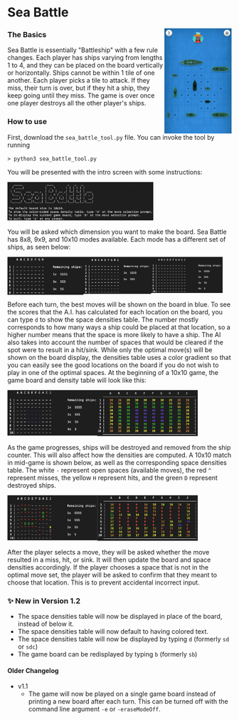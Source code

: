 # Sea Battle  
<img src="/Images/Sea%20Battle/sampleSeaBattleBoard.png" alt = "sample board" width="30%" align = "right">  

### The Basics  
Sea Battle is essentially "Battleship" with a few rule changes. Each 
player has ships varying from lengths 1 to 4, and they can be placed 
on the board vertically or horizontally. Ships cannot be within 1 
tile of one another. Each player picks a tile to attack. If they miss, 
their turn is over, but if they hit a ship, they keep going until 
they miss. The game is over once one player destroys all the other 
player's ships.  
### How to use
First, download the `sea_battle_tool.py` file. You can invoke the 
tool by running  
```
> python3 sea_battle_tool.py
```
You will be presented with the intro screen with some instructions:  

<img src="/Images/Sea%20Battle/starting_prompts.png" alt = "starting instructions" width="65%"><br/>  
  
You will be asked which dimension you want to make the board. Sea 
Battle has 8x8, 9x9, and 10x10 modes available. Each mode has a 
different set of ships, as seen below:  

<img src="/Images/Sea%20Battle/starting_8board.png" alt = "starting 8x8 board" width="34%" align = "left">
<img src="/Images/Sea%20Battle/starting_9board.png" alt = "starting 9x9 board" width="30%" align = "left">
<img src="/Images/Sea%20Battle/starting_10board.png" alt = "starting 10x10 board" width="32%"><br/>  

Before each turn, the best moves will be shown on the board in blue. 
To see the scores that the A.I. has calculated for each location on 
the board, you can type `d` to show the space densities table. The 
number mostly corresponds to how many ways a ship could be placed 
at that location, so a higher number means that the space is more 
likely to have a ship. The AI also takes into account the number of 
spaces that would be cleared if the spot were to result in a hit/sink.
While only the optimal move(s) will be shown on the board display, the 
densities table uses a color gradient so that you can easily see the 
good locations on the board if you do not wish to play in one of the
optimal spaces. At the beginning of a 10x10 game, the game board and 
density table will look like this:  

<img src="/Images/Sea%20Battle/starting_bestmoves.png" alt = "starting 10x10 board best moves" width="40%" align = "left">
<img src="/Images/Sea%20Battle/starting_densities.png" alt = "starting 10x10 space densities" width="45%"><br/>    
  
As the game progresses, ships will be destroyed and removed from the 
ship counter. This will also affect how the densities are computed. 
A 10x10 match in mid-game is shown below, as well as the corresponding 
space densities table. The white `-` represent open spaces (available 
moves), the red `^` represent misses, the yellow `H` represent hits, 
and the green `D` represent destroyed ships.  

<img src="/Images/Sea%20Battle/midgame_board.png" alt = "mid-game 10x10 board" width="40%" align = "left">
<img src="/Images/Sea%20Battle/midgame_densities.png" alt = "mid-game space densitites" width="45%"><br/>  

After the player selects a move, they will be asked whether the move 
resulted in a miss, hit, or sink. It will then update the board and 
space densities accordingly. If the player chooses a space that is 
not in the optimal move set, the player will be asked to confirm that 
they meant to choose that location. This is to prevent accidental 
incorrect input.

### ✨ New in Version 1.2
* The space densities table will now be displayed in place of the 
board, instead of below it.
* The space densities table will now default to having colored text.
* The space densities table will now be displayed by typing `d`
  (formerly `sd` or `sdc`)
* The game board can be redisplayed by typing `b` (formerly `sb`)

#### Older Changelog
* v1.1
  * The game will now be played on a single game board instead of 
  printing a new board after each turn. This can be turned off with 
  the command line argument `-e` or `-eraseModeOff`.

